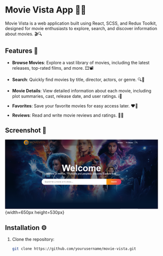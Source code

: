 # Movie Vista App 🎥🍿

Movie Vista is a web application built using React, SCSS, and Redux Toolkit, designed for movie enthusiasts to explore, search, and discover information about movies. 🎬🔍

## Features 🌟

- **Browse Movies**: Explore a vast library of movies, including the latest releases, top-rated films, and more. 🎞️📽️

- **Search**: Quickly find movies by title, director, actors, or genre. 🔍🔎

- **Movie Details**: View detailed information about each movie, including plot summaries, cast, release date, and user ratings. ℹ️📃

- **Favorites**: Save your favorite movies for easy access later. ❤️📌

- **Reviews**: Read and write movie reviews and ratings. 📝🌟

## Screenshot 📸

![HomePage](/src/assets/HomePage.png){width=650px height=530px}

## Installation ⚙️

1. Clone the repository:
   ```bash
   git clone https://github.com/yourusername/movie-vista.git
   ```
